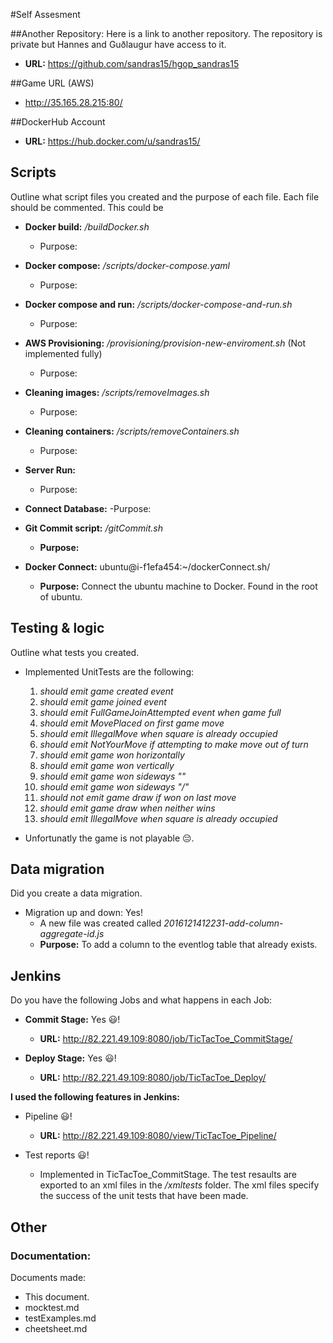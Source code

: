 #Self Assesment

##Another Repository:
Here is a link to another repository. The repository is private but Hannes and Guðlaugur have access to it.
* __URL:__ https://github.com/sandras15/hgop_sandras15

##Game URL (AWS)
* http://35.165.28.215:80/

##DockerHub Account
* __URL:__ https://hub.docker.com/u/sandras15/

## Scripts

Outline what script files you created and the purpose of each file. Each file should be commented. This could be

- __Docker build:__ _/buildDocker.sh_
	- Purpose:

- __Docker compose:__ _/scripts/docker-compose.yaml_
	- Purpose:

- __Docker compose and run:__ _/scripts/docker-compose-and-run.sh_
	- Purpose: 

- __AWS Provisioning:__ _/provisioning/provision-new-enviroment.sh_ (Not implemented fully)
	- Purpose:

- __Cleaning images:__ _/scripts/removeImages.sh_
	- Purpose:

- __Cleaning containers:__ _/scripts/removeContainers.sh_
	- Purpose: 

- __Server Run:__ 
	- Purpose:

- __Connect Database:__ 
	-Purpose:

- __Git Commit script:__ _/gitCommit.sh_
	- __Purpose:__ 

- __Docker Connect:__  ubuntu@i-f1efa454:~/dockerConnect.sh/
	- __Purpose:__ Connect the ubuntu machine to Docker. Found in the root of ubuntu.




## Testing & logic

Outline what tests you created.

- Implemented UnitTests are the following:
	1. _should emit game created event_
	2. _should emit game joined event_
	3. _should emit FullGameJoinAttempted event when game full_
	4. _should emit MovePlaced on first game move_
	5. _should emit IllegalMove when square is already occupied_
	6. _should emit NotYourMove if attempting to make move out of turn_
	7. _should emit game won horizontally_
	8. _should emit game won vertically_
	9. _should emit game won sideways "\"_
	10. _should emit game won sideways "/"_
	11. _should not emit game draw if won on last move_
	12. _should emit game draw when neither wins_
	13. _should emit IllegalMove when square is already occupied_

- Unfortunatly the game is not playable :pensive:.



## Data migration

Did you create a data migration.

- Migration up and down: Yes!
	- A new file was created called _2016121412231-add-column-aggregate-id.js_
	- __Purpose:__ To add a column to the eventlog table that already exists.



## Jenkins

Do you have the following Jobs and what happens in each Job:

- __Commit Stage:__ Yes :smiley:! 
	- __URL:__ http://82.221.49.109:8080/job/TicTacToe_CommitStage/ 

- __Deploy Stage:__ Yes :smiley:!
	- __URL:__ http://82.221.49.109:8080/job/TicTacToe_Deploy/ 




__I used the following features in Jenkins:__
- Pipeline :smiley:!
	- __URL:__ http://82.221.49.109:8080/view/TicTacToe_Pipeline/

- Test reports :smiley:!
	- Implemented in TicTacToe_CommitStage. The test resaults are exported to an xml files in the _/xmltests_ folder. The xml files specify the success of the unit tests that have been made. 



## Other
### Documentation:
Documents made:
- This document.
- mocktest.md
- testExamples.md
- cheetsheet.md
